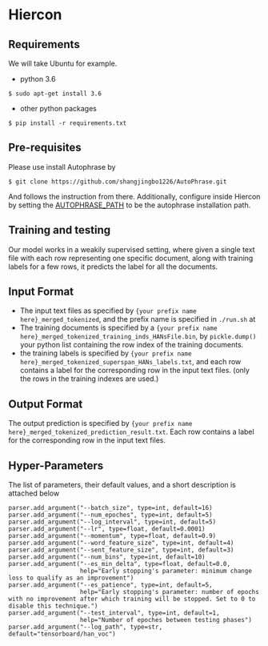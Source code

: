 # Hiercon


## Requirements

We will take Ubuntu for example.

* python 3.6
```
$ sudo apt-get install 3.6
```
* other python packages
```
$ pip install -r requirements.txt
```

## Pre-requisites
Please use install Autophrase by
```
$ git clone https://github.com/shangjingbo1226/AutoPhrase.git
```
And follows the instruction from there. Additionally, configure inside Hiercon by setting the [AUTOPHRASE_PATH](https://github.com/kleeeeea/Hiercon/blob/d52c6e37366b005513aaf3ac3b67940a8d26f5b0/candidate_generation/to_json/autophrase.py#L15)
to be the autophrase installation path.


## Training and testing
Our model works in a weakily supervised setting, where given a single text file with each row representing one specific document, 
along with training labels for a few rows, it predicts the label for all the documents.

## Input Format
* The input text files as specified by ```{your prefix name here}_merged_tokenized```, and the prefix name is specified in ```./run.sh``` at
* The training documents is specified by a ```{your prefix name here}_merged_tokenized_training_inds_HANsFile.bin```, by ```pickle.dump()``` your python list containing the row index of the training documents.
* the training labels is specified by  ```{your prefix name here}_merged_tokenized_superspan_HANs_labels.txt```, and each row contains a label for the corresponding row in the input text files. (only the rows in the training indexes are used.)

## Output Format
The output prediction is specified by ```{your prefix name here}_merged_tokenized_prediction_result.txt```. Each row contains a label for the corresponding row in the input text files.

## Hyper-Parameters
The list of parameters, their default values, and a short description is attached below
```
parser.add_argument("--batch_size", type=int, default=16)
parser.add_argument("--num_epoches", type=int, default=5)
parser.add_argument("--log_interval", type=int, default=5)
parser.add_argument("--lr", type=float, default=0.0001)
parser.add_argument("--momentum", type=float, default=0.9)
parser.add_argument("--word_feature_size", type=int, default=4)
parser.add_argument("--sent_feature_size", type=int, default=3)
parser.add_argument("--num_bins", type=int, default=10)
parser.add_argument("--es_min_delta", type=float, default=0.0,
                    help="Early stopping's parameter: minimum change loss to qualify as an improvement")
parser.add_argument("--es_patience", type=int, default=5,
                    help="Early stopping's parameter: number of epochs with no improvement after which training will be stopped. Set to 0 to disable this technique.")
parser.add_argument("--test_interval", type=int, default=1,
                    help="Number of epoches between testing phases")
parser.add_argument("--log_path", type=str, default="tensorboard/han_voc")
```

